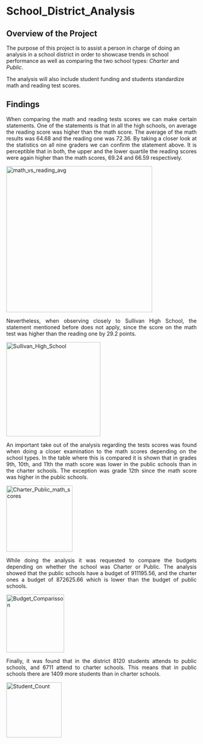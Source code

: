 # School_District_Analysis
## Overview of the Project
The purpose of this project is to assist a person in charge of doing an analysis in a school district in order to showcase trends in school performance as well as comparing the two school types: *Charter* and *Public*. 

The analysis will also include student funding and students standardize math and reading test scores.

## Findings
<p align="justify">When comparing the math and reading tests scores we can make certain statements. One of the statements is that in all the high schools, on average the reading score was higher than the math score. The average of the math results was 64.68 and the reading one was 72.36. 
By taking a closer look at the statistics on all nine graders we can confirm the statement above. It is perceptible that in both, the upper and the lower quartile the reading scores were again higher than the math scores, 69.24 and 66.59 respectively.</p></p>

<img width="386" alt="math_vs_reading_avg" src="https://user-images.githubusercontent.com/111388644/193664406-f29ac886-933c-4c2d-a453-d9fe53309448.png">

<p align="justify">Nevertheless, when observing closely to Sullivan High School, the statement mentioned before does not apply, since the score on the math test was higher than the reading one by 29.2 points.</p>

<img width="249" alt="Sullivan_High_School" src="https://user-images.githubusercontent.com/111388644/193664643-6628413b-7d93-455f-a460-d63f1751269b.png">

<p align="justify">An important take out of the analysis regarding the tests scores was found when doing a closer examination to the math scores depending on the school types. In the table where this is compared it is shown that in grades 9th, 10th, and 11th the math score was lower in the public schools than in the charter schools. The exception was grade 12th since the math score was higher in the public schools.</p>

<img width="175" alt="Charter_Public_math_scores" src="https://user-images.githubusercontent.com/111388644/193665139-43e91e09-ec2c-4012-9103-f46e23d1d1fc.png">

<p align="justify">While doing the analysis it was requested to compare the budgets depending on whether the school was Charter or Public. The analysis showed that the public schools have a budget of 911195.56, and the charter ones a budget of 872625.66 which is lower than the budget of public schools.</p> 

<img width="153" alt="Budget_Comparisson" src="https://user-images.githubusercontent.com/111388644/193665320-18a90420-7104-4720-bde8-d1db0754f542.png">

<p align="justify">Finally, it was found that in the district 8120 students attends to public schools, and 6711 attend to charter schools. This means that in public schools there are 1409 more students than in charter schools.</p> 

<img width="146" alt="Student_Count" src="https://user-images.githubusercontent.com/111388644/193665526-da18b4ff-d923-4109-9666-2d1a8b030941.png">
